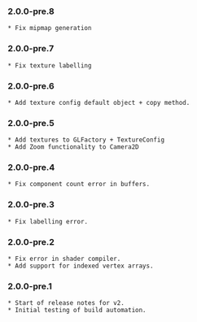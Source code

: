 ### 2.0.0-pre.8
    * Fix mipmap generation

### 2.0.0-pre.7
    * Fix texture labelling

### 2.0.0-pre.6
    * Add texture config default object + copy method.

### 2.0.0-pre.5
    * Add textures to GLFactory + TextureConfig
    * Add Zoom functionality to Camera2D


### 2.0.0-pre.4
    * Fix component count error in buffers.

### 2.0.0-pre.3
    * Fix labelling error.

### 2.0.0-pre.2
    * Fix error in shader compiler.
    * Add support for indexed vertex arrays.


### 2.0.0-pre.1
    * Start of release notes for v2.
    * Initial testing of build automation.
